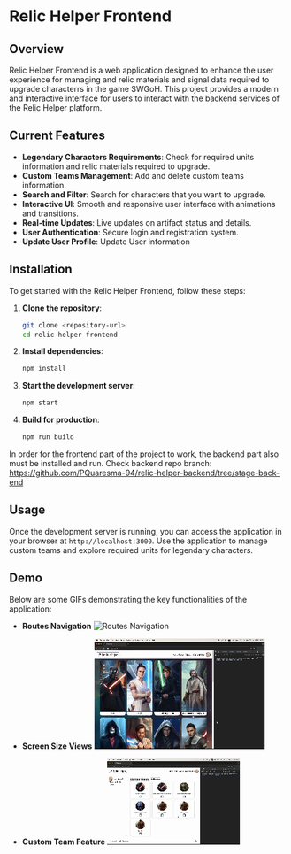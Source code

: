 # Relic Helper Frontend

## Overview

Relic Helper Frontend is a web application designed to enhance the user experience for managing and relic materials and signal data required to upgrade characterrs in the game SWGoH. This project provides a modern and interactive interface for users to interact with the backend services of the Relic Helper platform.

## Current Features

- **Legendary Characters Requirements**: Check for required units information and relic materials required to upgrade.
- **Custom Teams Management**: Add and delete custom teams information.
- **Search and Filter**: Search for characters that you want to upgrade.
- **Interactive UI**: Smooth and responsive user interface with animations and transitions.
- **Real-time Updates**: Live updates on artifact status and details.
- **User Authentication**: Secure login and registration system.
- **Update User Profile**: Update User information

## Installation

To get started with the Relic Helper Frontend, follow these steps:

1. **Clone the repository**:

   ```bash
   git clone <repository-url>
   cd relic-helper-frontend
   ```

2. **Install dependencies**:

   ```bash
   npm install
   ```

3. **Start the development server**:

   ```bash
   npm start
   ```

4. **Build for production**:
   ```bash
   npm run build
   ```

In order for the frontend part of the project to work, the backend part also must be installed and run. Check backend repo branch: https://github.com/PQuaresma-94/relic-helper-backend/tree/stage-back-end

## Usage

Once the development server is running, you can access the application in your browser at `http://localhost:3000`. Use the application to manage custom teams and explore required units for legendary characters.

## Demo

Below are some GIFs demonstrating the key functionalities of the application:

- **Routes Navigation**
  ![Routes Navigation](./src/images/evidences/RoutesNavigation.gif)

- **Screen Size Views**
  ![Screen Size Views](./src/images/evidences/ScreensSizeViews.gif)

- **Custom Team Feature**
  ![Custom Team Feature](./src/images/evidences/CustomTeamsFunctionalities.gif)
